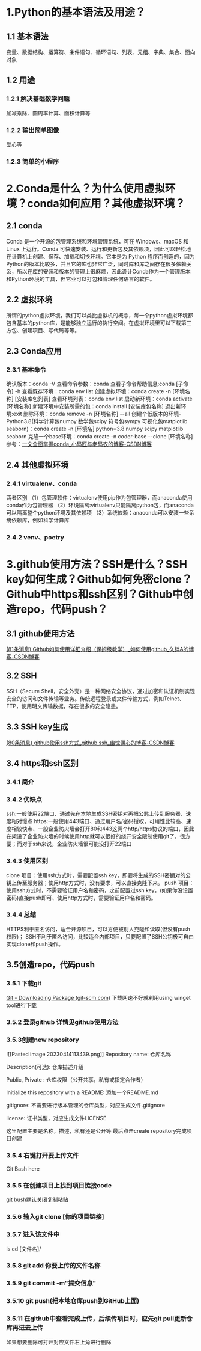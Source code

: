 # 1.Python的基本语法及用途？
## 1.1 基本语法
变量、数据结构、运算符、条件语句、循环语句、列表、元组、字典、集合、面向对象
## 1.2 用途
### 1.2.1 解决基础数学问题
加减乘除、圆周率计算、面积计算等
### 1.2.2 输出简单图像
爱心等
### 1.2.3 简单的小程序
# 2.Conda是什么？为什么使用虚拟环境？conda如何应用？其他虚拟环境？
## 2.1 conda
Conda 是一个开源的包管理系统和环境管理系统，可在 Windows、macOS 和 Linux 上运行。Conda 可快速安装、运行和更新包及其依赖项，因此可以轻松地在计算机上创建、保存、加载和切换环境。它本是为 Python 程序而创造的，因为Python的版本比较多，并且它的库也非常广泛，同时库和库之间存在很多依赖关系，所以在库的安装和版本的管理上很麻烦，因此设计Conda作为一个管理版本和Python环境的工具，但它业可以打包和管理任何语言的软件。
## 2.2 虚拟环境
所谓的python虚拟环境，我们可以类比虚拟机的概念，每一个python虚拟环境都包含基本的python库，是能够独立运行的执行空间。在虚拟环境里可以下载第三方包、创建项目、写代码等等。
## 2.3 Conda应用
### 2.3.1 基本命令
确认版本：conda -V
查看命令参数：conda
查看子命令帮助信息:conda [子命令] -h
查看既存环境：conda env list
创建虚拟环境：conda create -n [环境名称] [安装库包列表]
查看环境列表：conda env list
启动新环境：conda activate [环境名称]
新建环境中安装所需的包：conda install [安装库包名称]
退出新环境:exit
删除环境：conda remove -n [环境名称] --all
创建个低版本的环境-Python3.8(科学计算包numpy 数学包scipy 符号包sympy 可视化包matplotlib seaborn)：conda create -n [环境名] python=3.8 numpy scipy matplotlib seaborn 
克隆一个base环境：conda create -n coder-base --clone [环境名称]
参考：[一文全面掌握conda_小码匠与老码农的博客-CSDN博客](https://blog.csdn.net/coder_oldgeek/article/details/122239755)
## 2.4 其他虚拟环境
### 2.4.1 virtualenv、conda
两者区别
（1）包管理软件：virtualenv使用pip作为包管理器，而anaconda使用conda作为包管理器
（2）环境隔离:virtualenv只能隔离python包，而anaconda可以隔离整个python环境及其依赖项
（3）系统依赖：anaconda可以安装一些系统依赖库，例如科学计算库
### 2.4.2 venv、poetry
# 3.github使用方法？SSH是什么？SSH key如何生成？Github如何免密clone？Github中https和ssh区别？Github中创造repo，代码push？
## 3.1 github使用方法
[(81条消息) Github如何使用详细介绍（保姆级教学）_如何使用github_久绊A的博客-CSDN博客](https://blog.csdn.net/m0_67906358/article/details/128833736)
## 3.2 SSH
SSH（Secure Shell，安全外壳）是一种网络安全协议，通过加密和认证机制实现安全的访问和文件传输等业务。传统远程登录或文件传输方式，例如Telnet、FTP，使用明文传输数据，存在很多的安全隐患。
## 3.3 SSH key生成
[(80条消息) github使用ssh方式_github ssh_幽忧偶心的博客-CSDN博客](https://blog.csdn.net/weixin_48349367/article/details/120056192)
## 3.4 https和ssh区别
### 3.4.1 简介
### 3.4.2 优缺点
ssh:一般使用22端口、通过先在本地生成SSH密钥对再把公匙上传到服务器、速度相对慢点
https:一般使用443端口、通过用户名/密码授权，可用性比较高、速度相较快点、一般企业防火墙会打开80和443这两个http/https协议的端口，因此在架设了企业防火墙的时候使用http就可以很好的绕开安全限制使用git了，很方便；而对于ssh来说，企业防火墙很可能没打开22端口
### 3.4.3 使用区别
clone 项目：使用ssh方式时，需要配置ssh key，即要将生成的SSH密钥对的公钥上传至服务器；使用http方式时，没有要求，可以直接克隆下来。
push 项目：使用ssh方式时，不需要验证用户名和密码，之前配置过ssh key，(如果你没设置密码)直接push即可、使用http方式时，需要验证用户名和密码。
### 3.4.4 总结
HTTPS利于匿名访问，适合开源项目，可以方便被别人克隆和读取(但没有push权限)；
SSH不利于匿名访问，比较适合内部项目，只要配置了SSH公钥极可自由实现clone和push操作。
## 3.5创造repo，代码push
### 3.5.1 下载git
[Git - Downloading Package (git-scm.com)](https://git-scm.com/download/win)
下载网速不好就利用using winget tool进行下载
### 3.5.2 登录github 详情见github使用方法
### 3.5.3创建new repository
![[Pasted image 20230414113439.png]]
Repository name: 仓库名称

Description(可选): 仓库描述介绍

Public, Private : 仓库权限（公开共享，私有或指定合作者）

Initialize this repository with a README: 添加一个README.md

gitignore: 不需要进行版本管理的仓库类型，对应生成文件.gitignore

license: 证书类型，对应生成文件LICENSE

这里配置主要是名称，描述，私有还是公开等
最后点击create repository完成项目创建
### 3.5.4 右键打开要上传文件
Git Bash here
### 3.5.5 在创建项目上找到项目链接code
git bush默认关闭复制粘贴
### 3.5.6 输入git clone [你的项目链接]
### 3.5.7 进入该文件中
ls 
cd [文件名]/
### 3.5.8 git add 你要上传的文件名称
### 3.5.9 git commit -m"提交信息"
### 3.5.10 git push(把本地仓库push到GitHub上面)
### 3.5.11 在github中查看完成上传，后续传项目时，应先git pull更新仓库再进去上传
如果想要删除可打开对应文件右上角进行删除